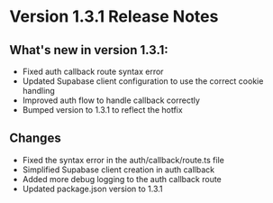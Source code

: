 # Version 1.3.1 Release Notes

## What's new in version 1.3.1:

- Fixed auth callback route syntax error
- Updated Supabase client configuration to use the correct cookie handling
- Improved auth flow to handle callback correctly
- Bumped version to 1.3.1 to reflect the hotfix

## Changes

- Fixed the syntax error in the auth/callback/route.ts file
- Simplified Supabase client creation in auth callback
- Added more debug logging to the auth callback route
- Updated package.json version to 1.3.1 